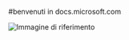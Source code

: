 #<a name="welcome-to-docsmicrosoftcom"></a>benvenuti in docs.microsoft.com

![Immagine di riferimento](media/150x150.png)